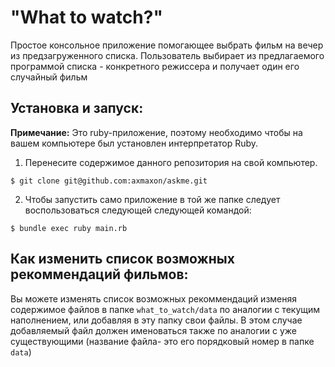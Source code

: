 "What to watch?"
===

Простое консольное приложение помогающее выбрать фильм на вечер из предзагруженного 
списка. Пользователь выбирает из предлагаемого программой списка - конкретного режиссера 
и получает один его случайный фильм

## Установка и запуск:

**Примечание:** Это ruby-приложение, поэтому необходимо чтобы на вашем компьютере был
установлен интерпретатор Ruby.

1. Перенесите содержимое данного репозитория на свой компьютер.

```
$ git clone git@github.com:axmaxon/askme.git
```

2. Чтобы запустить само приложение в той же папке следует воспользоваться следующей следующей 
командой:

```
$ bundle exec ruby main.rb
```

## Как изменить список возможных рекоммендаций фильмов:

Вы можете изменять список возможных рекоммендаций изменяя содержимое файлов в папке 
`what_to_watch/data` по аналогии с текущим наполнением, или добавляя в эту папку свои файлы. 
В этом случае добавляемый файл должен именоваться также по аналогии с уже существующими 
(название файла- это его порядковый номер в папке `data`)
